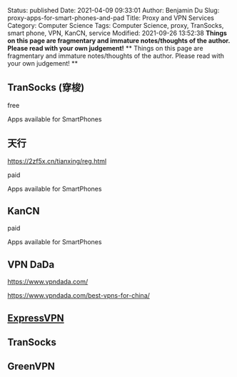 Status: published
Date: 2021-04-09 09:33:01
Author: Benjamin Du
Slug: proxy-apps-for-smart-phones-and-pad
Title: Proxy and VPN Services
Category: Computer Science
Tags: Computer Science, proxy, TranSocks, smart phone, VPN, KanCN, service
Modified: 2021-09-26 13:52:38
**Things on this page are fragmentary and immature notes/thoughts of the author. Please read with your own judgement!**
**
Things on this page are fragmentary and immature notes/thoughts of the author.
Please read with your own judgement!
**

## TranSocks (穿梭)

free 

Apps available for SmartPhones

## 天行  

https://2zf5x.cn/tianxing/reg.html

paid

Apps available for SmartPhones

## KanCN 

paid

Apps available for SmartPhones


## VPN DaDa
https://www.vpndada.com/

https://www.vpndada.com/best-vpns-for-china/


## [ExpressVPN](https://www.expressvpn.com/)

## TranSocks 

## GreenVPN

